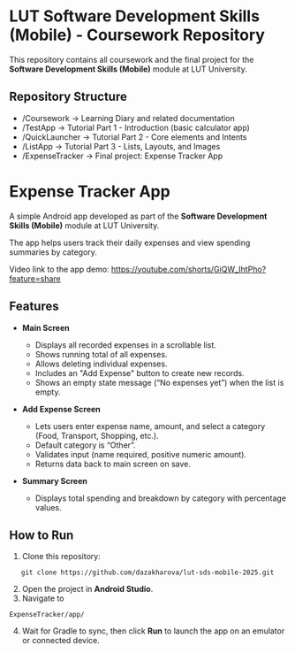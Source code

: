 # LUT Software Development Skills (Mobile) - Coursework Repository

This repository contains all coursework and the final project for the **Software Development Skills (Mobile)** module at LUT University.

## Repository Structure

- /Coursework -> Learning Diary and related documentation
- /TestApp -> Tutorial Part 1 - Introduction (basic calculator app)
- /QuickLauncher -> Tutorial Part 2 - Core elements and Intents
- /ListApp -> Tutorial Part 3 - Lists, Layouts, and Images
- /ExpenseTracker -> Final project: Expense Tracker App

# Expense Tracker App

A simple Android app developed as part of the **Software Development Skills (Mobile)** module at LUT University.

The app helps users track their daily expenses and view spending summaries by category.

Video link to the app demo: https://youtube.com/shorts/GiQW_IhtPho?feature=share

## Features

- **Main Screen**
    - Displays all recorded expenses in a scrollable list.
    - Shows running total of all expenses.
    - Allows deleting individual expenses.
    - Includes an "Add Expense" button to create new records.
    - Shows an empty state message (“No expenses yet”) when the list is empty.

- **Add Expense Screen**
    - Lets users enter expense name, amount, and select a category (Food, Transport, Shopping, etc.).
    - Default category is “Other”.
    - Validates input (name required, positive numeric amount).
    - Returns data back to main screen on save.

- **Summary Screen**
    - Displays total spending and breakdown by category with percentage values.

## How to Run

1. Clone this repository:
```
   git clone https://github.com/dazakharova/lut-sds-mobile-2025.git
```

2. Open the project in **Android Studio**.
3. Navigate to
```
ExpenseTracker/app/
```
4. Wait for Gradle to sync, then click **Run** to launch the app on an emulator or connected device.
